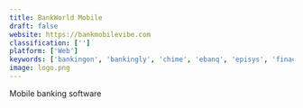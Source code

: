 ```yaml
---
title: BankWorld Mobile
draft: false 
website: https://bankmobilevibe.com
classification: ['']
platform: ['Web']
keywords: ['bankingon', 'bankingly', 'chime', 'ebanq', 'episys', 'finacle', 'geezeo', 'holvi', 'liferay_digital_experience_platform', 'mx', 'mybank', 'nexorone', 'q2_platform', 'starling', 'turnkey_lender', 'ida_business']
image: logo.png
---
```

Mobile banking software